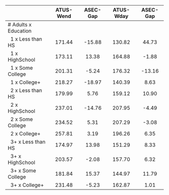 
|                      |    ATUS-Wend |     ASEC-Gap |    ATUS-Wday |     ASEC-Gap |
| -------------------- | :----------: | :----------: | :----------: | :----------: |
| # Adults x Education |              |              |              |              |
| &nbsp;&nbsp;1 x Less than HS |       171.44 |       -15.88 |       130.82 |        44.73 |
| &nbsp;&nbsp;1 x HighSchool |       173.11 |        13.38 |       164.88 |        -1.88 |
| &nbsp;&nbsp;1 x Some College |       201.31 |        -5.24 |       176.32 |       -13.16 |
| &nbsp;&nbsp;1 x College+ |       218.27 |       -18.97 |       140.39 |         8.63 |
| &nbsp;&nbsp;2 x Less than HS |       179.99 |         5.76 |       159.12 |        10.90 |
| &nbsp;&nbsp;2 x HighSchool |       237.01 |       -14.76 |       207.95 |        -4.49 |
| &nbsp;&nbsp;2 x Some College |       234.52 |         5.31 |       207.29 |        -3.08 |
| &nbsp;&nbsp;2 x College+ |       257.81 |         3.19 |       196.26 |         6.35 |
| &nbsp;&nbsp;3+ x Less than HS |       174.97 |        13.98 |       151.29 |         8.33 |
| &nbsp;&nbsp;3+ x HighSchool |       203.57 |        -2.08 |       157.70 |         6.32 |
| &nbsp;&nbsp;3+ x Some College |       181.84 |        15.37 |       144.97 |        11.79 |
| &nbsp;&nbsp;3+ x College+ |       231.48 |        -5.23 |       162.87 |         1.01 |

